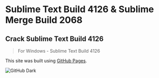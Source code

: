 # Sublime Text Build 4126 & Sublime Merge Build 2068

## Crack Sublime Text Build 4126

> For Windows - Sublime Text Build 4126

This site was built using [GitHub Pages](https://gist.github.com/maboloshi/feaa63c35f4c2baab24c9aaf9b3f4e47).


![GitHub Dark](https://github.com/CodigoCristo/sublimepatch/blob/main/capturas/1.png?raw=true#gh-light-mode-only)
